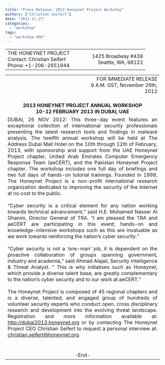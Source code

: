 ```yaml
---
title: "Press Release: 2013 Honeynet Project Workshop"
authors: ["Christian Seifert"]
date: "2012-11-27"
categories: 
  - "workshop"
tags: 
  - "workshop-d98"
---
```


  
  
  
  
  

<table width="600px" border="0"><tbody><tr border="0"><td width="60%">THE HONEYNET PROJECT<br>Contact: Christian Seifert<br>Phone: +1-206-2651944</td><td align="right" width="40%">1425 Broadway #438<br>Seattle, WA, 98122</td></tr></tbody></table>

  
  
  
  
  
  
  
  
  
  
  
  
  
  
  
  
  

<table width="600px" border="0"><tbody><tr border="0"><td width="50%"></td><td align="right" width="50%">FOR IMMEDIATE RELEASE<br>9 A.M. GST, November 26th, 2012<br><br></td></tr><tr><td align="center" colspan="2"><strong>2013 HONEYNET PROJECT ANNUAL WORKSHOP<br>10-12 FEBRUARY 2013 IN DUBAI, UAE</strong></td></tr><tr><td align="justify" colspan="2">DUBAI, 26 NOV 2012: This three-day event features an exceptional collection of international security professionals presenting the latest research tools and findings in malware analysis. The twelfth annual workshop will be held at The Address Dubai Mall Hotel on the 10th through 12th of February, 2013, with sponsorship and support from the UAE Honeynet Project chapter, United Arab Emirates Computer Emergency Response Team (aeCERT), and the Pakistan Honeynet Project chapter. The workshop includes one full day of briefings and two full days of hands-on tutorial trainings. Founded in 1999, The Honeynet Project is a non-profit international research organization dedicated to improving the security of the Internet at no cost to the public.<br><br>“Cyber security is a critical element for any nation working towards technical advancement,” said H.E. Mohamed Nasser Al Ghanim, Director General of TRA. “I am pleased the TRA and aeCERT are participating in this event; hands-on and knowledge-intensive workshops such as this are invaluable as we work towards reinforcing the nation’s cyber security.”<br><br>“Cyber security is not a ‘one-man’ job, it is dependent on the proactive collaboration of groups spanning government, industry and academia,” said Ahmad Alajail, Security Intelligence &amp; Threat Analyst. “ This is why initiatives such as Honeynet, which provide a diverse talent base, are greatly complementary to the nation’s cyber security and to our work at aeCERT.”<br><br>The Honeynet Project is composed of 45 regional chapters and is a diverse, talented, and engaged group of hundreds of volunteer security experts who conduct open, cross disciplinary research and development into the evolving threat landscape. Registration and more information available at: <a href="http://dubai2013.honeynet.org">http://dubai2013.honeynet.org</a> or by contacting The Honeynet Project CEO Christian Seifert to request a personal interview at: <a href="mailto:christian.seifert@honeynet.org?Subject=2013%20Honeynet%20Project%20Workshop%20Dubai">christian.seifert@honeynet.org</a>.<br><br></td></tr><tr><td align="center" colspan="2"><br>-End-</td></tr></tbody></table>
